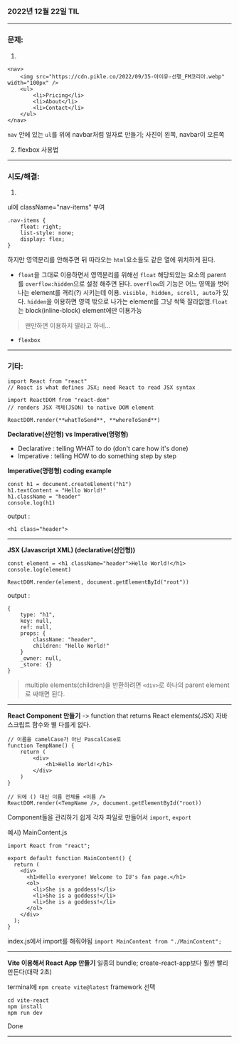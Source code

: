### 2022년 12월 22일 TIL

---

### **문제:**

1. 
```
<nav>
    <img src="https://cdn.pikle.co/2022/09/35-아이유-선행_FM코리아.webp" width="100px" />
    <ul>
        <li>Pricing</li>
        <li>About</li>
        <li>Contact</li>
    </ul>
</nav>
```
`nav` 안에 있는 `ul`를 위에 navbar처럼 일자로 만들기; 사진이 왼쪽, navbar이 오른쪽

2. flexbox 사용법

---

### **시도/해결:**

1. 
ul에 className="nav-items" 부여
```
.nav-items {
    float: right;
    list-style: none;
    display: flex;
}
```
하지만 영역분리를 안해주면 뒤 따라오는 `html`요소들도 같은 열에 위치하게 된다.

- `float`을 그대로 이용하면서 영역분리를 위해선 `float` 해당되있는 요소의 parent를 `overflow:hidden`으로 설정 해주면 된다. `overflow`의 기능은 어느 영역을 벗어나는 element를 격리(?) 시키는데 이용. `visible, hidden, scroll, auto`가 있다. `hidden`을 이용하면 영역 밖으로 나가는 element를 그냥 싹뚝 잘라없앰.`float`는 block(inline-block) element에만 이용가능
>왠만하면 이용하지 말라고 하네...
- `flexbox`

---

### **기타:**

```
import React from "react"
// React is what defines JSX; need React to read JSX syntax

import ReactDOM from "react-dom"
// renders JSX 객체(JSON) to native DOM element

ReactDOM.render(**whatToSend**, **whereToSend**)
```
**Declarative(선언형) vs Imperative(명령형)**
- Declarative : telling WHAT to do (don't care how it's done)
- Imperative : telling HOW to do something step by step

**Imperative(명령형) coding example**
```
const h1 = document.createElement("h1")
h1.textContent = "Hello World!"
h1.className = "header"
console.log(h1)
```


output :
```
<h1 class="header">
```

---

**JSX (Javascript XML) (declarative(선언형))**
```
const element = <h1 className="header">Hello World!</h1>
console.log(element)

ReactDOM.render(element, document.getElementById("root"))
```

output :
```
{
    type: "h1",
    key: null,
    ref: null,
    props: {
        className: "header",
        children: "Hello World!"
    }
    _owner: null,
    _store: {}
}
```

>multiple elements(children)을 반환하려면 `<div>`로 하나의 parent element로 싸매면 된다.
---

**React Component 만들기**
-> function that returns React elements(JSX)
자바스크립트 함수와 별 다를게 없다.
```
// 이름을 camelCase가 아닌 PascalCase로
function TempName() {
    return (
        <div>
            <h1>Hello World!</h1>
        </div>
    )
}

// 뒤에 () 대신 이름 전체를 <이름 />
ReactDOM.render(<TempName />, document.getElementById("root))
```

Component들을 관리하기 쉽게 각자 파일로 만들어서 `import`, `export`

예시) MainContent.js
```
import React from "react";

export default function MainContent() {
  return (
    <div>
      <h1>Hello everyone! Welcome to IU's fan page.</h1>
      <ol>
        <li>She is a goddess!</li>
        <li>She is a goddess!</li>
        <li>She is a goddess!</li>
      </ol>
    </div>
  );
}
```
index.js에서 import를 해줘야됨
`import MainContent from "./MainContent";`

---
**Vite 이용해서 React App 만들기**
일종의 bundle; create-react-app보다 훨씬 빨리 만든다(대략 2초)

terminal에
`npm create vite@latest`
framework 선택
```
cd vite-react
npm install
npm run dev
```
Done

---
